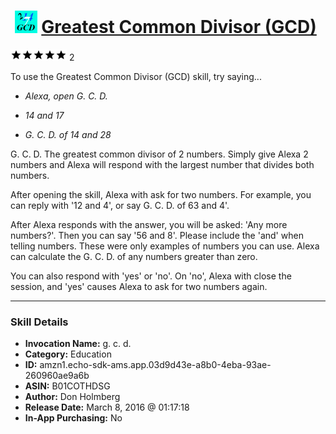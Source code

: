 # &nbsp;<img src="skill_icon" alt="Greatest Common Divisor (GCD) icon" width="36"> [Greatest Common Divisor (GCD)](http://alexa.amazon.com/#skills/amzn1.echo-sdk-ams.app.03d9d43e-a8b0-4eba-93ae-260960ae9a6b)
![5 stars](../../images/ic_star_black_18dp_1x.png)![5 stars](../../images/ic_star_black_18dp_1x.png)![5 stars](../../images/ic_star_black_18dp_1x.png)![5 stars](../../images/ic_star_black_18dp_1x.png)![5 stars](../../images/ic_star_black_18dp_1x.png) 2

To use the Greatest Common Divisor (GCD) skill, try saying...

* *Alexa, open G. C. D.*

* *14 and 17*

* *G. C. D. of 14 and 28*

G. C. D. The greatest common divisor of 2 numbers.  Simply give Alexa 2 numbers and Alexa will respond with the largest number that divides both numbers.

After opening the skill, Alexa with ask for two numbers.  For example, you can reply with '12 and 4', or say G. C. D. of 63 and 4'.

After Alexa responds with the answer, you will be asked: 'Any more numbers?'.  Then you can say '56 and 8'.  Please include the 'and' when telling numbers.  These were only examples of numbers you can use. Alexa can calculate the G. C. D. of any numbers greater than zero.

You can also respond with 'yes' or 'no'.  On 'no', Alexa with close the session, and 'yes' causes Alexa to ask for two numbers again.

***

### Skill Details

* **Invocation Name:** g. c. d.
* **Category:** Education
* **ID:** amzn1.echo-sdk-ams.app.03d9d43e-a8b0-4eba-93ae-260960ae9a6b
* **ASIN:** B01COTHDSG
* **Author:** Don Holmberg
* **Release Date:** March 8, 2016 @ 01:17:18
* **In-App Purchasing:** No
